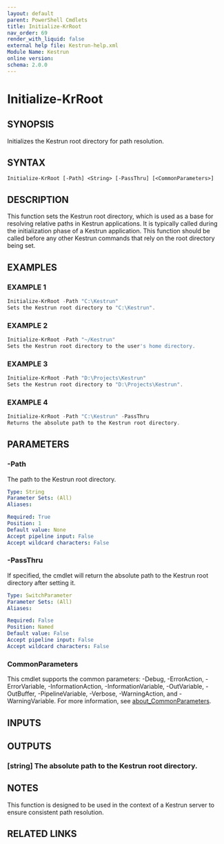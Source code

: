 ```yaml
---
layout: default
parent: PowerShell Cmdlets
title: Initialize-KrRoot
nav_order: 69
render_with_liquid: false
external help file: Kestrun-help.xml
Module Name: Kestrun
online version:
schema: 2.0.0
---
```


# Initialize-KrRoot

## SYNOPSIS
Initializes the Kestrun root directory for path resolution.

## SYNTAX

```
Initialize-KrRoot [-Path] <String> [-PassThru] [<CommonParameters>]
```

## DESCRIPTION
This function sets the Kestrun root directory, which is used as a base for resolving relative paths in Kestrun applications.
It is typically called during the initialization phase of a Kestrun application.
This function should be called before any other Kestrun commands that rely on the root directory being set.

## EXAMPLES

### EXAMPLE 1
```powershell
Initialize-KrRoot -Path "C:\Kestrun"
Sets the Kestrun root directory to "C:\Kestrun".
```

### EXAMPLE 2
```powershell
Initialize-KrRoot -Path "~/Kestrun"
Sets the Kestrun root directory to the user's home directory.
```

### EXAMPLE 3
```powershell
Initialize-KrRoot -Path "D:\Projects\Kestrun"
Sets the Kestrun root directory to "D:\Projects\Kestrun".
```

### EXAMPLE 4
```powershell
Initialize-KrRoot -Path "C:\Kestrun" -PassThru
Returns the absolute path to the Kestrun root directory.
```

## PARAMETERS

### -Path
The path to the Kestrun root directory.

```yaml
Type: String
Parameter Sets: (All)
Aliases:

Required: True
Position: 1
Default value: None
Accept pipeline input: False
Accept wildcard characters: False
```

### -PassThru
If specified, the cmdlet will return the absolute path to the Kestrun root directory after setting it.

```yaml
Type: SwitchParameter
Parameter Sets: (All)
Aliases:

Required: False
Position: Named
Default value: False
Accept pipeline input: False
Accept wildcard characters: False
```

### CommonParameters
This cmdlet supports the common parameters: -Debug, -ErrorAction, -ErrorVariable, -InformationAction, -InformationVariable, -OutVariable, -OutBuffer, -PipelineVariable, -Verbose, -WarningAction, and -WarningVariable. For more information, see [about_CommonParameters](http://go.microsoft.com/fwlink/?LinkID=113216).

## INPUTS

## OUTPUTS

### [string] The absolute path to the Kestrun root directory.
## NOTES
This function is designed to be used in the context of a Kestrun server to ensure consistent path resolution.

## RELATED LINKS
